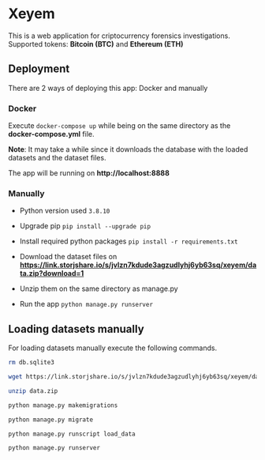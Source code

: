 # Xeyem

This is a web application for criptocurrency forensics investigations. Supported tokens: **Bitcoin (BTC)** and **Ethereum (ETH)**

## Deployment
There are 2 ways of deploying this app: Docker and manually

### Docker
Execute `docker-compose up` while being on the same directory as the **docker-compose.yml** file.

**Note**: It may take a while since it downloads the database with the loaded datasets and the dataset files.

The app will be running on **http://localhost:8888**

### Manually
+ Python version used `3.8.10`

+ Upgrade pip `pip install --upgrade pip`

+ Install required python packages `pip install -r requirements.txt`

+ Download the dataset files on **https://link.storjshare.io/s/jvlzn7kdude3agzudlyhj6yb63sq/xeyem/data.zip?download=1**

+ Unzip them on the same directory as manage.py

+ Run the app `python manage.py runserver`


## Loading datasets manually

For loading datasets manually execute the following commands.

```sh
rm db.sqlite3

wget https://link.storjshare.io/s/jvlzn7kdude3agzudlyhj6yb63sq/xeyem/data.zip?download=1 -O data.zip

unzip data.zip

python manage.py makemigrations

python manage.py migrate

python manage.py runscript load_data

python manage.py runserver
```
